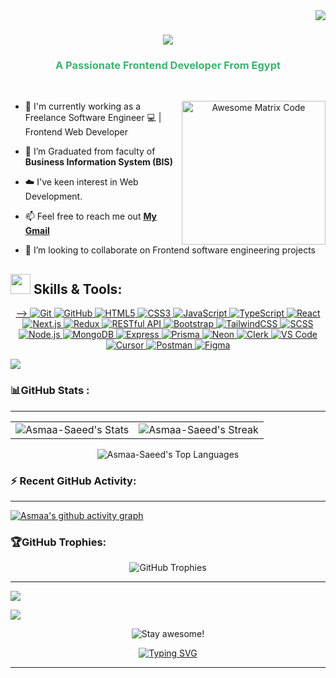 

<!--horizontal divider(gradiant)-->
<!--<img src="https://user-images.githubusercontent.com/73097560/115834477-dbab4500-a447-11eb-908a-139a6edaec5c.gif">-->

<img align="right" src="https://visitor-badge.laobi.icu/badge?page_id=salesp07.salesp07" />

<h1 align="center">
    <img src="https://readme-typing-svg.herokuapp.com/?font=Righteous&size=35&center=true&vCenter=true&width=500&height=70&duration=4000&lines=Hi+There!+👋;+I'm+Asmaa+Saeed!;" />
</h1>

<!--horizontal divider(gradiant)-->
<!--<img src="https://user-images.githubusercontent.com/73097560/115834477-dbab4500-a447-11eb-908a-139a6edaec5c.gif">-->

<h3 align="center" style="color:MediumSeaGreen;" font="bold">A Passionate Frontend Developer From Egypt</h3>

<br/>

<p align='center'>
<!-- <img  align = "right" width="260" src="https://media.giphy.com/media/TEnXkcsHrP4YedChhA/giphy.gif" width="200" height="200" frameBorder="0" class="giphy-embed" allowFullScreen></img></p> -->
<img  align = "right" width="230" src = 'https://github.com/MarikIshtar007/MarikIshtar007/blob/master/images/matrix.gif' alt = 'Awesome Matrix Code' align='right'/>

<!--h1 without bottom border-->


<div align="left">
        
<!--Intro start-->
- 🔭  I'm currently working as a Freelance Software Engineer 💻 | Frontend Web Developer 

- 🌱 I’m Graduated from faculty of **Business Information System (BIS)**

- ☁️ I've keen interest in Web Development.

- 📫 Feel free to reach me out
  <a href="https://mail.google.com/mail/?view=cm&fs=1&to=asmaasaeed.dev@gmail.com" target="_blank" rel="noopener">
    <b>My Gmail</b>
  </a>
  
- 👯 I’m looking to collaborate on Frontend software engineering projects

<!--Intro end-->

<!--h1 without bottom border-->
<h2> <img src = "https://media2.giphy.com/media/QssGEmpkyEOhBCb7e1/giphy.gif?cid=ecf05e47a0n3gi1bfqntqmob8g9aid1oyj2wr3ds3mg700bl&rid=giphy.gif" width = 32px> Skills & Tools: </h2>
<a href="https://www.java.com" target="_blank"> 
<!--tech stack icons-->
<div align="center">
<!-- <p align='center'>
<img src="https://media.giphy.com/media/TEnXkcsHrP4YedChhA/giphy.gif" width="200" height="200" frameBorder="0" class="giphy-embed" allowFullScreen></img></p>

   <!-- Git --> -->
  <a href="https://git-scm.com/" target="_blank" rel="noopener">
    <img alt="Git" src="https://img.shields.io/badge/Git-F05032?style=for-the-badge&logo=git&logoColor=white">
  </a>

  <!-- GitHub -->
  <a href="https://github.com/" target="_blank" rel="noopener">
    <img alt="GitHub" src="https://img.shields.io/badge/GitHub-181717?style=for-the-badge&logo=github&logoColor=white">
  </a>

  <!-- HTML -->
  <a href="https://developer.mozilla.org/docs/Web/HTML" target="_blank" rel="noopener">
    <img alt="HTML5" src="https://img.shields.io/badge/HTML5-E34F26?style=for-the-badge&logo=html5&logoColor=white">
  </a>

  <!-- CSS -->
  <a href="https://developer.mozilla.org/docs/Web/CSS" target="_blank" rel="noopener">
    <img alt="CSS3" src="https://img.shields.io/badge/CSS3-1572B6?style=for-the-badge&logo=css3&logoColor=white">
  </a>

  <!-- JavaScript -->
  <a href="https://developer.mozilla.org/docs/Web/JavaScript" target="_blank" rel="noopener">
    <img alt="JavaScript" src="https://img.shields.io/badge/JavaScript-F7DF1E?style=for-the-badge&logo=javascript&logoColor=000000">
  </a>

  <!-- TypeScript -->
  <a href="https://www.typescriptlang.org/" target="_blank" rel="noopener">
    <img alt="TypeScript" src="https://img.shields.io/badge/TypeScript-3178C6?style=for-the-badge&logo=typescript&logoColor=white">
  </a>

  <!-- React -->
  <a href="https://react.dev/" target="_blank" rel="noopener">
    <img alt="React" src="https://img.shields.io/badge/React-61DAFB?style=for-the-badge&logo=react&logoColor=000000">
  </a>

 <!-- Next.js -->
  <a href="https://nextjs.org/" target="_blank" rel="noopener">
    <img alt="Next.js" src="https://img.shields.io/badge/Next.js-000000?style=for-the-badge&logo=nextdotjs&logoColor=white">
  </a>
  
   <!-- Redux -->
  <a href="https://redux.js.org/" target="_blank" rel="noopener">
    <img alt="Redux" src="https://img.shields.io/badge/Redux-764ABC?style=for-the-badge&logo=redux&logoColor=white">
  </a>

  <!-- RESTful API -->
  <a href="https://restfulapi.net/" target="_blank" rel="noopener">
    <img alt="RESTful API" src="https://img.shields.io/badge/RESTful_API-02569B?style=for-the-badge&logo=api&logoColor=white">
  </a>

  <!-- Bootstrap -->
  <a href="https://getbootstrap.com/" target="_blank" rel="noopener">
    <img alt="Bootstrap" src="https://img.shields.io/badge/Bootstrap-7952B3?style=for-the-badge&logo=bootstrap&logoColor=white">
  </a>

  <!-- Tailwind CSS -->
  <a href="https://tailwindcss.com/" target="_blank" rel="noopener">
    <img alt="TailwindCSS" src="https://img.shields.io/badge/Tailwind_CSS-06B6D4?style=for-the-badge&logo=tailwindcss&logoColor=white">
  </a>

  <!-- SCSS / Sass -->
  <a href="https://sass-lang.com/" target="_blank" rel="noopener">
    <img alt="SCSS" src="https://img.shields.io/badge/SCSS-CC6699?style=for-the-badge&logo=sass&logoColor=white">
  </a>

  <!-- Node.js -->
  <a href="https://nodejs.org/" target="_blank" rel="noopener">
    <img alt="Node.js" src="https://img.shields.io/badge/Node.js-339933?style=for-the-badge&logo=nodedotjs&logoColor=white">
  </a>

  <!-- MongoDB -->
  <a href="https://www.mongodb.com/" target="_blank" rel="noopener">
    <img alt="MongoDB" src="https://img.shields.io/badge/MongoDB-47A248?style=for-the-badge&logo=mongodb&logoColor=white">
  </a>

  <!-- Express -->
  <a href="https://expressjs.com/" target="_blank" rel="noopener">
    <img alt="Express" src="https://img.shields.io/badge/Express-000000?style=for-the-badge&logo=express&logoColor=white">
  </a>
  
  <!-- Prisma -->
<a href="https://www.prisma.io/" target="_blank" rel="noopener">
  <img alt="Prisma" src="https://img.shields.io/badge/Prisma-2D3748?style=for-the-badge&logo=prisma&logoColor=white">
</a>

<!-- Neon -->
<a href="https://neon.tech/" target="_blank" rel="noopener">
  <img alt="Neon" src="https://img.shields.io/badge/Neon-0085FF?style=for-the-badge&logo=neon&logoColor=white">
</a>

<!-- Clerk -->
<a href="https://clerk.com/" target="_blank" rel="noopener">
  <img alt="Clerk" src="https://img.shields.io/badge/Clerk-5A67D8?style=for-the-badge&logo=clerk&logoColor=white">
</a>

<a href="https://code.visualstudio.com/" target="_blank" rel="noopener">
  <img alt="VS Code" src="https://img.shields.io/badge/VS_Code-007ACC?style=for-the-badge&logo=visualstudiocode&logoColor=white">
</a>

<!-- Cursor -->
<a href="https://cursor.sh/" target="_blank" rel="noopener">
  <img alt="Cursor" src="https://img.shields.io/badge/Cursor-000000?style=for-the-badge&logo=cursor&logoColor=white">
</a>

<!-- Postman -->
<a href="https://www.postman.com/" target="_blank" rel="noopener">
  <img alt="Postman" src="https://img.shields.io/badge/Postman-FF6C37?style=for-the-badge&logo=postman&logoColor=white">
</a>


<a href="https://www.figma.com/" target="_blank" rel="noopener">
  <img alt="Figma" src="https://img.shields.io/badge/Figma-F24E1E?style=for-the-badge&logo=figma&logoColor=white">
</a>

</div>

<!-- Connect with me Section -->
<!--<h2> Connect with me <img src="https://media2.giphy.com/media/j2pOGeGYKe2xCCKwfi/giphy.gif?cid=ecf05e47k0ok8h4c9z1jht5w2zokuzgf8qg5utqih7vwhz6y&rid=giphy.gif" width="32px"></h2>

<p align="center">
  <a href="mailto:asmaasaeed.dev@gmail.com" target="_blank">
    <img src="https://img.shields.io/badge/Gmail-D14836?style=for-the-badge&logo=gmail&logoColor=white" />
  </a>
  <a href="https://www.linkedin.com/in/asmaa-saeed-%E2%9C%AA-20a5a8274/" target="_blank">
    <img src="https://img.shields.io/badge/LinkedIn-0077B5?style=for-the-badge&logo=linkedin&logoColor=white" />
-->
      
<!--   </a>
   <a href="https://your-portfolio-link.com" target="_blank">
    <img src="https://img.shields.io/badge/Portfolio-8A2BE2?style=for-the-badge&logo=vercel&logoColor=white" />
  </a> -->
 
</p>



<!--horizontal divider(gradiant)-->
<img src="https://user-images.githubusercontent.com/73097560/115834477-dbab4500-a447-11eb-908a-139a6edaec5c.gif">

<h3>📊GitHub Stats :</h3>

----
<p align="center">
  <table>
    <tr>
      <td>
        <img src="https://github-readme-stats.vercel.app/api?username=Asmaa-Saeed&theme=radical&show_icons=true&hide_border=true&count_private=true" alt="Asmaa-Saeed's Stats" />
      </td>
      <td>
        <img src="https://github-readme-streak-stats.herokuapp.com/?user=Asmaa-Saeed&theme=radical&hide_border=true" alt="Asmaa-Saeed's Streak" />
      </td>
    </tr>
  </table>
</p>

<p align="center">
  <img src="https://github-readme-stats.vercel.app/api/top-langs/?username=Asmaa-Saeed&theme=radical&show_icons=true&hide_border=false&layout=compact" alt="Asmaa-Saeed's Top Languages" />
</p>
<h3>⚡ Recent GitHub Activity:</h3>

----

[![Asmaa's github activity graph](https://github-readme-activity-graph.vercel.app/graph?username=Asmaa-Saeed&bg_color=141321&color=ff6e96&line=f6c32c&point=38bdae&area=true&hide_border=true)](https://github.com/ashutosh00710/github-readme-activity-graph)


<h3>🏆GitHub Trophies:</h3> 
<p align="center">
  <img src="https://github-trophies.vercel.app/?username=Asmaa-Saeed&theme=radical&no-frame=false&no-bg=false&margin-w=4" alt="GitHub Trophies" />
</p>


---
[![](https://visitcount.itsvg.in/api?id=Asmaa-Saeed&icon=0&color=0)](https://visitcount.itsvg.in)

<!--horizontal divider(gradiant)-->
<img src="https://user-images.githubusercontent.com/73097560/115834477-dbab4500-a447-11eb-908a-139a6edaec5c.gif">


    
<p align="center">
  <img
    src="https://capsule-render.vercel.app/api?type=transparent&text=%E2%9A%A1%EF%B8%8FStay%20awesome!%E2%9A%A1%EF%B8%8F&fontSize=60&fontColor=FF6E96"
    alt="Stay awesome!"
  />
</p>

<p align="center">
  <a href="https://github.com/Asmaa-Saeed">
    <img src="https://readme-typing-svg.herokuapp.com/?font=Fira+Code&size=30&pause=200&color=FF6E96,FF6E96&width=600&lines=Thanks+for+Visiting!!&center=true&repeat=true" alt="Typing SVG" />
  </a>
</p>


 <!--<td><img src="https://media.giphy.com/media/TEnXkcsHrP4YedChhA/giphy.gif" width="200" height="200" alt="Awesome Gif" /></td> 
</div>
<img src="https://user-images.githubusercontent.com/74038190/212284158-e840e285-664b-44d7-b79b-e264b5e54825.gif" width="1200">


<img src="https://user-images.githubusercontent.com/74038190/212284158-e840e285-664b-44d7-b79b-e264b5e54825.gif" width="1200">
-->









<!--horizontal divider(gradiant)
<img src="https://user-images.githubusercontent.com/73097560/115834477-dbab4500-a447-11eb-908a-139a6edaec5c.gif">-->

----------------------------------------------------------------------

